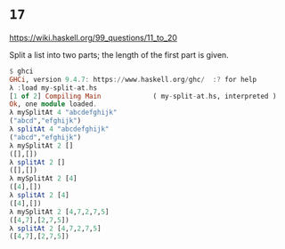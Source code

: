 # `17`

https://wiki.haskell.org/99_questions/11_to_20

Split a list into two parts; the length of the first part is given.

```haskell
$ ghci
GHCi, version 9.4.7: https://www.haskell.org/ghc/  :? for help
λ :load my-split-at.hs 
[1 of 2] Compiling Main             ( my-split-at.hs, interpreted )
Ok, one module loaded.
λ mySplitAt 4 "abcdefghijk"
("abcd","efghijk")
λ splitAt 4 "abcdefghijk"
("abcd","efghijk")
λ mySplitAt 2 [] 
([],[])
λ splitAt 2 []
([],[])
λ mySplitAt 2 [4] 
([4],[])
λ splitAt 2 [4]
([4],[])
λ mySplitAt 2 [4,7,2,7,5] 
([4,7],[2,7,5])
λ splitAt 2 [4,7,2,7,5] 
([4,7],[2,7,5])
```

